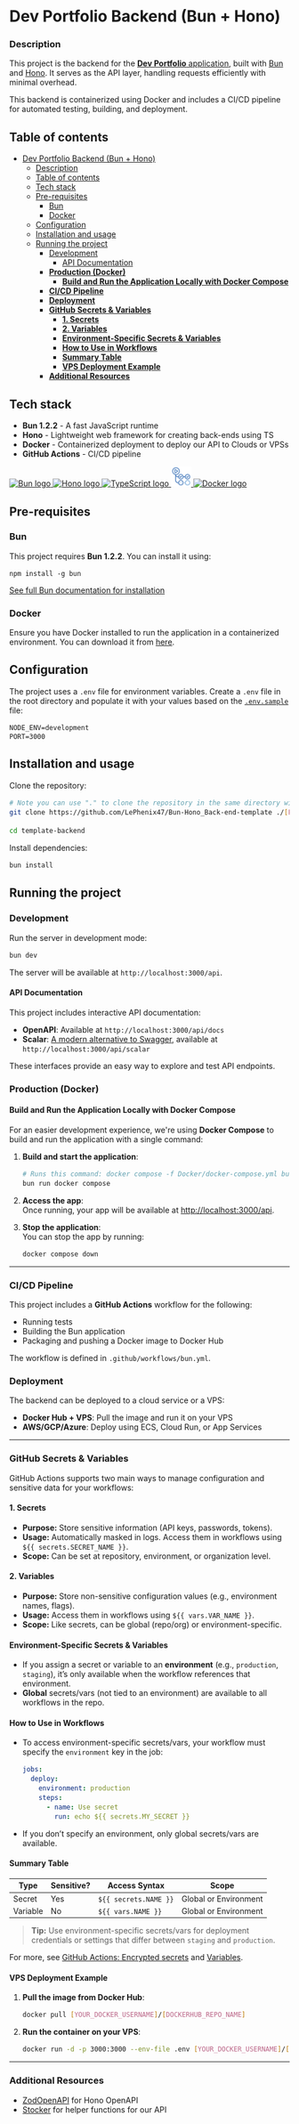 # Dev Portfolio Backend (Bun + Hono)

### Description

This project is the backend for the [**Dev Portfolio** application](https://github.com/LePhenix47/Dev-Portfolio_Younes-Lahouiti), built with [Bun](https://bun.sh/) and [Hono](https://hono.dev/). It serves as the API layer, handling requests efficiently with minimal overhead.

This backend is containerized using Docker and includes a CI/CD pipeline for automated testing, building, and deployment.

## Table of contents

- [Dev Portfolio Backend (Bun + Hono)](#dev-portfolio-backend-bun--hono)
    - [Description](#description)
  - [Table of contents](#table-of-contents)
  - [Tech stack](#tech-stack)
  - [Pre-requisites](#pre-requisites)
    - [Bun](#bun)
    - [Docker](#docker)
  - [Configuration](#configuration)
  - [Installation and usage](#installation-and-usage)
  - [Running the project](#running-the-project)
    - [Development](#development)
      - [API Documentation](#api-documentation)
    - [**Production (Docker)**](#production-docker)
      - [**Build and Run the Application Locally with Docker Compose**](#build-and-run-the-application-locally-with-docker-compose)
    - [**CI/CD Pipeline**](#cicd-pipeline)
    - [**Deployment**](#deployment)
    - [**GitHub Secrets \& Variables**](#github-secrets--variables)
      - [**1. Secrets**](#1-secrets)
      - [**2. Variables**](#2-variables)
      - [**Environment-Specific Secrets \& Variables**](#environment-specific-secrets--variables)
      - [**How to Use in Workflows**](#how-to-use-in-workflows)
      - [**Summary Table**](#summary-table)
      - [**VPS Deployment Example**](#vps-deployment-example)
    - [**Additional Resources**](#additional-resources)

## Tech stack

- **Bun 1.2.2** - A fast JavaScript runtime
- **Hono** - Lightweight web framework for creating back-ends using TS
- **Docker** - Containerized deployment to deploy our API to Clouds or VPSs
- **GitHub Actions** - CI/CD pipeline

<a href="https://bun.sh/" target="_blank" rel="noreferrer" title="Bun">
  <img src="https://oauth.net/images/code/bun.png" width="42" height="36" alt="Bun logo" />
</a>
<a href="https://hono.dev/" target="_blank" rel="noreferrer" title="Hono">
  <img src="https://hono.dev/images/logo.png" width="36" height="36" alt="Hono logo" />
</a>
<a href="https://www.typescriptlang.org/" target="_blank" rel="noreferrer" title="TypeScript">
  <img src="https://raw.githubusercontent.com/danielcranney/readme-generator/main/public/icons/skills/typescript-colored.svg" width="36" height="36" alt="TypeScript logo" />
</a>
<a href="https://github.com/features/actions" target="_blank" rel="noreferrer" title="GitHub actions">
  <img src="./public/img/github-actions-logo.png" width="36" height="36" alt="GitHub actions logo" />
</a>
<a href="https://www.docker.com/" target="_blank" rel="noreferrer" title="Docker">
  <img src="https://cdn4.iconfinder.com/data/icons/logos-and-brands/512/97_Docker_logo_logos-1024.png" width="36" height="36" alt="Docker logo" />
</a>

## Pre-requisites

### Bun

This project requires **Bun 1.2.2**. You can install it using:

```npm
npm install -g bun
```

[See full Bun documentation for installation](https://bun.sh/docs/installation)

### Docker

Ensure you have Docker installed to run the application in a containerized environment. You can download it from [here](https://www.docker.com/).

## Configuration

The project uses a `.env` file for environment variables. Create a `.env` file in the root directory and populate it with your values based on the [`.env.sample`](./.env_sample) file:

```env
NODE_ENV=development
PORT=3000
```

## Installation and usage

Clone the repository:

```sh
# Note you can use "." to clone the repository in the same directory without creating a new folder
git clone https://github.com/LePhenix47/Bun-Hono_Back-end-template ./[FOLDER_NAME] 

cd template-backend
```

Install dependencies:

```sh
bun install
```

## Running the project

### Development

Run the server in development mode:

```sh
bun dev
```

The server will be available at `http://localhost:3000/api`.

#### API Documentation

This project includes interactive API documentation:

- **OpenAPI**: Available at `http://localhost:3000/api/docs`
- **Scalar**: [A modern alternative to Swagger](https://github.com/scalar/scalar/blob/main/documentation/configuration.md), available at `http://localhost:3000/api/scalar`

These interfaces provide an easy way to explore and test API endpoints.

### **Production (Docker)**

#### **Build and Run the Application Locally with Docker Compose**

For an easier development experience, we're using **Docker Compose** to build and run the application with a single command:

1. **Build and start the application**:

   ```sh
   # Runs this command: docker compose -f Docker/docker-compose.yml build
   bun run docker compose
   ```

2. **Access the app**:  
   Once running, your app will be available at [http://localhost:3000/api](http://localhost:3000/api).

3. **Stop the application**:  
   You can stop the app by running:

   ```sh
   docker compose down
   ```

---

### **CI/CD Pipeline**

This project includes a **GitHub Actions** workflow for the following:

- Running tests
- Building the Bun application
- Packaging and pushing a Docker image to Docker Hub

The workflow is defined in `.github/workflows/bun.yml`.

### **Deployment**

The backend can be deployed to a cloud service or a VPS:

- **Docker Hub + VPS**: Pull the image and run it on your VPS
- **AWS/GCP/Azure**: Deploy using ECS, Cloud Run, or App Services

---

### **GitHub Secrets & Variables**

GitHub Actions supports two main ways to manage configuration and sensitive data for your workflows:

#### **1. Secrets**

- **Purpose:** Store sensitive information (API keys, passwords, tokens).
- **Usage:** Automatically masked in logs. Access them in workflows using `${{ secrets.SECRET_NAME }}`.
- **Scope:** Can be set at repository, environment, or organization level.

#### **2. Variables**

- **Purpose:** Store non-sensitive configuration values (e.g., environment names, flags).
- **Usage:** Access them in workflows using `${{ vars.VAR_NAME }}`.
- **Scope:** Like secrets, can be global (repo/org) or environment-specific.

#### **Environment-Specific Secrets & Variables**

- If you assign a secret or variable to an **environment** (e.g., `production`, `staging`), it’s only available when the workflow references that environment.
- **Global** secrets/vars (not tied to an environment) are available to all workflows in the repo.

#### **How to Use in Workflows**

- To access environment-specific secrets/vars, your workflow must specify the `environment` key in the job:

  ```yaml
  jobs:
    deploy:
      environment: production
      steps:
        - name: Use secret
          run: echo ${{ secrets.MY_SECRET }}
  ```

- If you don’t specify an environment, only global secrets/vars are available.

#### **Summary Table**

| Type     | Sensitive? | Access Syntax         | Scope                 |
| -------- | ---------- | --------------------- | --------------------- |
| Secret   | Yes        | `${{ secrets.NAME }}` | Global or Environment |
| Variable | No         | `${{ vars.NAME }}`    | Global or Environment |

> **Tip:** Use environment-specific secrets/vars for deployment credentials or settings that differ between `staging` and `production`.

For more, see [GitHub Actions: Encrypted secrets](https://docs.github.com/en/actions/security-guides/encrypted-secrets) and [Variables](https://docs.github.com/en/actions/learn-github-actions/variables).

#### **VPS Deployment Example**

1. **Pull the image from Docker Hub**:

   ```sh
   docker pull [YOUR_DOCKER_USERNAME]/[DOCKERHUB_REPO_NAME]
   ```

2. **Run the container on your VPS**:

   ```sh
   docker run -d -p 3000:3000 --env-file .env [YOUR_DOCKER_USERNAME]/[DOCKERHUB_REPO_NAME]
   ```

---

### **Additional Resources**

- [ZodOpenAPI](https://github.com/honojs/middleware/tree/main/packages/zod-openapi) for Hono OpenAPI
- [Stocker](https://github.com/w3cj/stoker) for helper functions for our API
